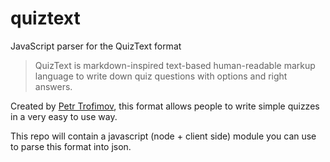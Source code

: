 # quiztext
JavaScript parser for the QuizText format

> QuizText is markdown-inspired text-based human-readable markup language to write down quiz questions with options and right answers.

Created by [Petr Trofimov](https://github.com/ptrofimov/quiztext), this format allows people to write simple quizzes in a very easy to use way.

This repo will contain a javascript (node + client side) module you can use to parse this format into json.
